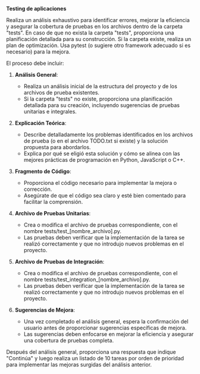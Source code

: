 **Testing de aplicaciones**

Realiza un análisis exhaustivo para identificar errores, mejorar la eficiencia y asegurar la cobertura de pruebas en los archivos dentro de la carpeta "tests". En caso de que no exista la carpeta "tests", proporciona una planificación detallada para su construcción. Si la carpeta existe, realiza un plan de optimización. Usa pytest (o sugiere otro framework adecuado si es necesario) para la mejora.

El proceso debe incluir:

1. **Análisis General**:
   - Realiza un análisis inicial de la estructura del proyecto y de los archivos de prueba existentes.
   - Si la carpeta "tests" no existe, proporciona una planificación detallada para su creación, incluyendo sugerencias de pruebas unitarias e integrales.

2. **Explicación Teórica**:
   - Describe detalladamente los problemas identificados en los archivos de prueba (o en el archivo TODO.txt si existe) y la solución propuesta para abordarlos.
   - Explica por qué se eligió esta solución y cómo se alinea con las mejores prácticas de programación en Python, JavaScript o C++.

3. **Fragmento de Código**:
   - Proporciona el código necesario para implementar la mejora o corrección.
   - Asegúrate de que el código sea claro y esté bien comentado para facilitar la comprensión.

4. **Archivo de Pruebas Unitarias**:
   - Crea o modifica el archivo de pruebas correspondiente, con el nombre tests/test_[nombre_archivo].py.
   - Las pruebas deben verificar que la implementación de la tarea se realizó correctamente y que no introdujo nuevos problemas en el proyecto.

5. **Archivo de Pruebas de Integración**:
   - Crea o modifica el archivo de pruebas correspondiente, con el nombre tests/test_integration_[nombre_archivo].py.
   - Las pruebas deben verificar que la implementación de la tarea se realizó correctamente y que no introdujo nuevos problemas en el proyecto.

6. **Sugerencias de Mejora**:
   - Una vez completado el análisis general, espera la confirmación del usuario antes de proporcionar sugerencias específicas de mejora.
   - Las sugerencias deben enfocarse en mejorar la eficiencia y asegurar una cobertura de pruebas completa.

Después del análisis general, proporciona una respuesta que indique "Continúa" y luego realiza un listado de 10 tareas por orden de prioridad para implementar las mejoras surgidas del análisis anterior.